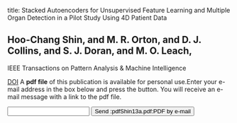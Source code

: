 title: Stacked Autoencoders for Unsupervised Feature Learning and Multiple Organ Detection in a Pilot Study Using 4D Patient Data

## Hoo-Chang Shin, and M. R. Orton, and D. J. Collins, and S. J. Doran, and M. O. Leach,
IEEE Transactions on Pattern Analysis & Machine Intelligence

<a href="https://doi.org/doi.ieeecomputersociety.org/10.1109/TPAMI.2012.277">DOI</a>
A <b>pdf file</b> of this publication is available for personal use.Enter your e-mail address in the box below and press the button. You will receive an e-mail message with a link to the pdf file.
<form action="sender.php">  <input type="text" name="email">  <input type="submit" value="Send :pdfShin13a.pdf:PDF by e-mail"></form>